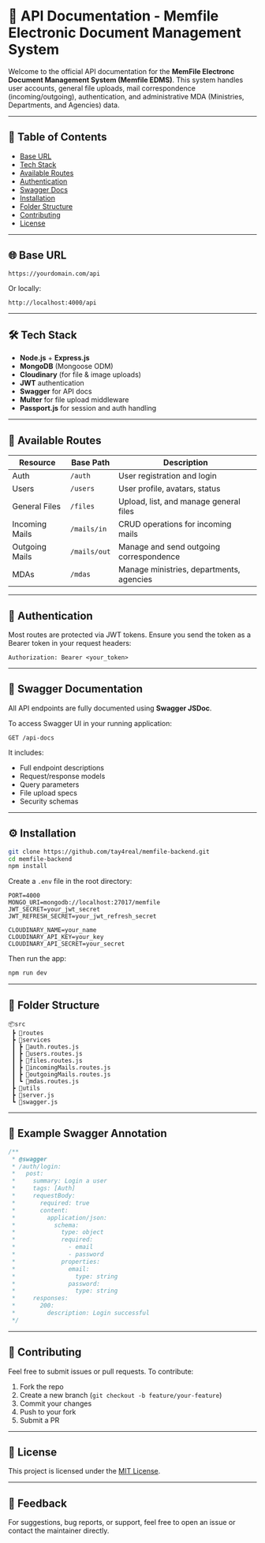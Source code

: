 # 📘 API Documentation - Memfile Electronic Document Management System

Welcome to the official API documentation for the **MemFile Electronc Document Management System (Memfile EDMS)**. This system handles user accounts, general file uploads, mail correspondence (incoming/outgoing), authentication, and administrative MDA (Ministries, Departments, and Agencies) data.

---

## 📂 Table of Contents

- [Base URL](#base-url)
- [Tech Stack](#tech-stack)
- [Available Routes](#available-routes)
- [Authentication](#authentication)
- [Swagger Docs](#swagger-documentation)
- [Installation](#installation)
- [Folder Structure](#folder-structure)
- [Contributing](#contributing)
- [License](#license)

---

## 🌐 Base URL

```
https://yourdomain.com/api
```

Or locally:

```
http://localhost:4000/api
```

---

## 🛠 Tech Stack

- **Node.js** + **Express.js**
- **MongoDB** (Mongoose ODM)
- **Cloudinary** (for file & image uploads)
- **JWT** authentication
- **Swagger** for API docs
- **Multer** for file upload middleware
- **Passport.js** for session and auth handling

---

## 📌 Available Routes

| Resource       | Base Path    | Description                              |
| -------------- | ------------ | ---------------------------------------- |
| Auth           | `/auth`      | User registration and login              |
| Users          | `/users`     | User profile, avatars, status            |
| General Files  | `/files`     | Upload, list, and manage general files   |
| Incoming Mails | `/mails/in`  | CRUD operations for incoming mails       |
| Outgoing Mails | `/mails/out` | Manage and send outgoing correspondence  |
| MDAs           | `/mdas`      | Manage ministries, departments, agencies |

---

## 🔐 Authentication

Most routes are protected via JWT tokens. Ensure you send the token as a Bearer token in your request headers:

```
Authorization: Bearer <your_token>
```

---

## 📄 Swagger Documentation

All API endpoints are fully documented using **Swagger JSDoc**.

To access Swagger UI in your running application:

```
GET /api-docs
```

It includes:

- Full endpoint descriptions
- Request/response models
- Query parameters
- File upload specs
- Security schemas

---

## ⚙️ Installation

```bash
git clone https://github.com/tay4real/memfile-backend.git
cd memfile-backend
npm install
```

Create a `.env` file in the root directory:

```env
PORT=4000
MONGO_URI=mongodb://localhost:27017/memfile
JWT_SECRET=your_jwt_secret
JWT_REFRESH_SECRET=your_jwt_refresh_secret

CLOUDINARY_NAME=your_name
CLOUDINARY_API_KEY=your_key
CLOUDINARY_API_SECRET=your_secret
```

Then run the app:

```bash
npm run dev
```

---

## 📁 Folder Structure

```
📦src
 ┣ 📂routes
 ┣ 📂services
 ┃ ┣ 📜auth.routes.js
 ┃ ┣ 📜users.routes.js
 ┃ ┣ 📜files.routes.js
 ┃ ┣ 📜incomingMails.routes.js
 ┃ ┣ 📜outgoingMails.routes.js
 ┃ ┗ 📜mdas.routes.js
 ┣ 📂utils
 ┣ 📜server.js
 ┗ 📜swagger.js
```

---

## 🧪 Example Swagger Annotation

```js
/**
 * @swagger
 * /auth/login:
 *   post:
 *     summary: Login a user
 *     tags: [Auth]
 *     requestBody:
 *       required: true
 *       content:
 *         application/json:
 *           schema:
 *             type: object
 *             required:
 *               - email
 *               - password
 *             properties:
 *               email:
 *                 type: string
 *               password:
 *                 type: string
 *     responses:
 *       200:
 *         description: Login successful
 */
```

---

## 🤝 Contributing

Feel free to submit issues or pull requests. To contribute:

1. Fork the repo
2. Create a new branch (`git checkout -b feature/your-feature`)
3. Commit your changes
4. Push to your fork
5. Submit a PR

---

## 📄 License

This project is licensed under the [MIT License](LICENSE).

---

## 💬 Feedback

For suggestions, bug reports, or support, feel free to open an issue or contact the maintainer directly.
